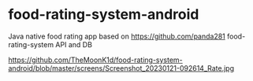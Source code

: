 # food-rating-system-android
Java native food rating app based on https://github.com/panda281 food-rating-system API and DB

https://github.com/TheMoonK1d/food-rating-system-android/blob/master/screens/Screenshot_20230121-092614_Rate.jpg
